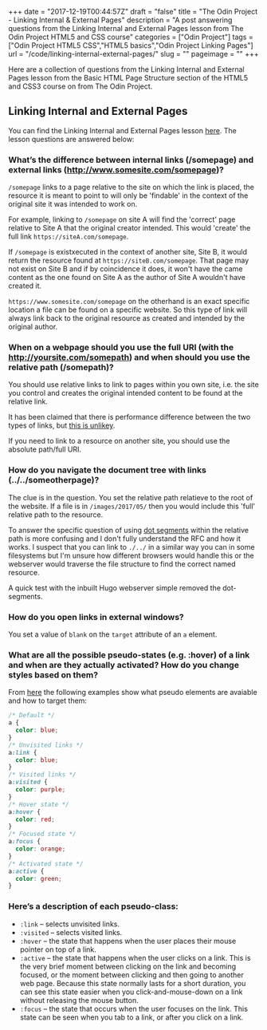 +++
date = "2017-12-19T00:44:57Z" 
draft = "false"
title = "The Odin Project - Linking Internal & External Pages" 
description = "A post answering questions from the Linking Internal and External Pages lesson from The Odin Project HTML5 and CSS course" 
categories = ["Odin Project"]
tags = ["Odin Project HTML5 CSS","HTML5 basics","Odin Project Linking Pages"]
url = "/code/linking-internal-external-pages/"
slug = ""
pageimage = ""
+++

Here are a collection of questions from the Linking Internal and External Pages lesson from the Basic HTML Page Structure section of the HTML5 and CSS3 course on from The Odin Project.

## Linking Internal and External Pages

You can find the Linking Internal and External Pages lesson [here](https://www.theodinproject.com/courses/html5-and-css3/lessons/linking-internal-and-external-pages). The lesson questions are answered below:

### What’s the difference between internal links (/somepage) and external links (http://www.somesite.com/somepage)?

`/somepage` links to a page relative to the site on which the link is placed, the resource it is meant to point to will only be 'findable' in the context of the original site it was intended to work on. 

For example, linking to `/somepage` on site A will find the 'correct' page relative to Site A that the original creator intended. This would 'create' the full link `https://siteA.com/somepage`. 

If `/somepage` is existxecuted in the context of another site, Site B, it would return the resource found at `https://siteB.com/somepage`. That page may not exist on Site B and if by coincidence it does, it won't have the came content as the one found on Site A as the author of Site A wouldn't have created it. 

`https://www.somesite.com/somepage` on the otherhand is an exact specific location a file can be found on a specific website. So this type of link will always link back to the original resource as created and intended by the original author. 

### When on a webpage should you use the full URI (with the http://yoursite.com/somepath) and when should you use the relative path (/somepath)?

You should use relative links to link to pages within you own site, i.e. the site you control and creates the original intended content to be found at the relative link. 

It has been claimed that there is performance difference between the two types of links, but [this is unlikey](https://webmasters.stackexchange.com/questions/96955/speed-comparison-absolute-vs-relative-path-links).

If you need to link to a resource on another site, you should use the absolute path/full URI. 

### How do you navigate the document tree with links (../../someotherpage)?

The clue is in the question. You set the relative path relatieve to the root of the website. If a file is in `/images/2017/05/` then you would include this 'full' relative path to the resource. 

To answer the specific question of using [dot segments](https://stackoverflow.com/a/6009045) within the relative path is more confusing and I don't fully understand the RFC and how it works. I suspect that you can link to `./../` in a similar way you can in some filesystems but I'm unsure how different browsers would handle this or the webserver would traverse the file structure to find the correct named resource. 

A quick test with the inbuilt Hugo webserver simple removed the dot-segments. 

### How do you open links in external windows?

You set a value of `blank` on the `target` attribute of an `a` element. 

### What are all the possible pseudo-states (e.g. :hover) of a link and when are they actually activated? How do you change styles based on them?

From [here](https://www.webpagefx.com/blog/web-design/link-pseudo-classes/) the following examples show what pseudo elements are avaiable and how to target them:

```css
/* Default */
a {
  color: blue;
}
/* Unvisited links */
a:link {
  color: blue;
}
/* Visited links */
a:visited {
  color: purple;
}
/* Hover state */
a:hover {
  color: red; 
}
/* Focused state */
a:focus {
  color: orange;
}
/* Activated state */
a:active {
  color: green;
}
```

### Here’s a description of each pseudo-class:

* `:link` – selects unvisited links.
* `:visited` – selects visited links.
* `:hover` – the state that happens when the user places their mouse pointer on top of a link.
* `:active` – the state that happens when the user clicks on a link. This is the very brief moment between clicking on the link and becoming focused, or the moment between clicking and then going to another web page. Because this state normally lasts for a short duration, you can see this state easier when you click-and-mouse-down on a link without releasing the mouse button.
* `:focus` – the state that occurs when the user focuses on the link. This state can be seen when you tab to a link, or after you click on a link.

